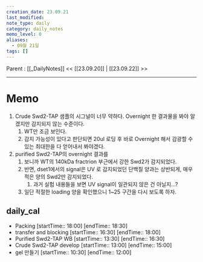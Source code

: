 ```yaml
---
creation_date: 23.09.21
last_modified: 
note_type: daily
category: daily_notes
memo_level: 0
aliases:
  - 09월 21일
tags: []
---
```

Parent : [[_DailyNotes]]
<< [[23.09.20]] | [[23.09.22]] >>

---
# Memo
1.  Crude Swd2-TAP 샘플의 시그널이 너무 약하다. Overnight 한 결과물을 봐야 알겠지만 감지되지 않는 수준이다.
	1. WT만 조금 보인다.
	2. 감지 가능성이 있다고 판단되면 20ul 로딩 후 바로 Overnight 해서 감광할 수 있는 최대한을 다 얻어내서 봐야겠다.
2. purified Swd2-TAP의 overnight 결과를 
	1. 보니까 WT의 140kDa fractrion 부근에서 강한 Swd2가 감지되었다.
	2. 반면, dset1에서의 signal은 UV 로 감지되었던 단백질 양과는 상반되게, 매우 적은 양의 Swd2만 감지되었다.
		1. 과거 실험 내용들을 보면 UV signal이 일관되지 않은 건 아닐지…?
	3. 일단 적절한 loading 양을 확인했으니 1~25 구간을 다시 보도록 하자. 

## daily_cal
-  Packing [startTime:: 18:00]  [endTime:: 18:30]
-  transfer and blocking [startTime:: 16:30]  [endTime:: 18:00]
-  Purified Swd2-TAP WB [startTime:: 13:30]  [endTime:: 16:30]
-  Crude Swd2-TAP develop [startTime:: 13:00]  [endTime:: 15:00]
-  gel 만들기 [startTime:: 10:30]  [endTime:: 12:00]
